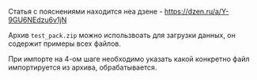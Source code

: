 Статья с пояснениями находится неа дзене - https://dzen.ru/a/Y-9GU6NEdzu6v1jN

Архив `test_pack.zip` можно использвоать для загрузки данных, он содержит примеры всех файлов. 

При импорте на 4-ом шаге необходимо указать какой конкретно файл импортируется из архива, обрабатывается.

